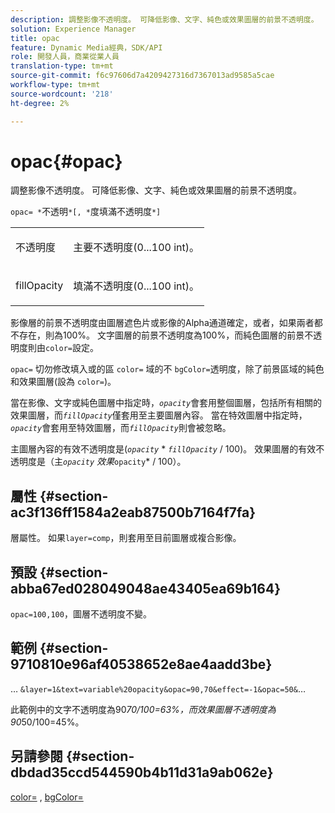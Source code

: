 ```yaml
---
description: 調整影像不透明度。 可降低影像、文字、純色或效果圖層的前景不透明度。
solution: Experience Manager
title: opac
feature: Dynamic Media經典，SDK/API
role: 開發人員，商業從業人員
translation-type: tm+mt
source-git-commit: f6c97606d7a4209427316d7367013ad9585a5cae
workflow-type: tm+mt
source-wordcount: '218'
ht-degree: 2%

---
```



# opac{#opac}

調整影像不透明度。 可降低影像、文字、純色或效果圖層的前景不透明度。

`opac= *`不透明`*[, *`度填滿不透明度`*]`

<table id="simpletable_DA4B5D86C496480886FADB284AD6047F"> 
 <tr class="strow"> 
  <td class="stentry"> <p><span class="varname"> 不透明度</span> </p> </td> 
  <td class="stentry"> <p>主要不透明度(0...100 int)。 </p></td> 
 </tr> 
 <tr class="strow"> 
  <td class="stentry"> <p><span class="varname"> fillOpacity</span> </p></td> 
  <td class="stentry"> <p>填滿不透明度(0...100 int)。 </p></td> 
 </tr> 
</table>

影像層的前景不透明度由圖層遮色片或影像的Alpha通道確定，或者，如果兩者都不存在，則為100%。 文字圖層的前景不透明度為100%，而純色圖層的前景不透明度則由`color=`設定。

`opac=` 切勿修改填入或的區 `color=` 域的不 `bgColor=`透明度，除了前景區域的純色和效果圖層(設為 `color=`)。

當在影像、文字或純色圖層中指定時，*`opacity`*&#x200B;會套用整個圖層，包括所有相關的效果圖層，而&#x200B;*`fillOpacity`*&#x200B;僅套用至主要圖層內容。 當在特效圖層中指定時，*`opacity`*&#x200B;會套用至特效圖層，而&#x200B;*`fillOpacity`*&#x200B;則會被忽略。

主圖層內容的有效不透明度是(*`opacity`* * *`fillOpacity`* / 100)。 效果圖層的有效不透明度是（主&#x200B;*`opacity`* *效果&#x200B;*`opacity`* / 100）。

## 屬性 {#section-ac3f136ff1584a2eab87500b7164f7fa}

層屬性。 如果`layer=comp`，則套用至目前圖層或複合影像。

## 預設 {#section-abba67ed028049048ae43405ea69b164}

`opac=100,100`，圖層不透明度不變。

## 範例 {#section-9710810e96af40538652e8ae4aadd3be}

… `&layer=1&text=variable%20opacity&opac=90,70&effect=-1&opac=50&`…

此範例中的文字不透明度為90*70/100=63%，而效果圖層不透明度為90*50/100=45%。

## 另請參閱 {#section-dbdad35ccd544590b4b11d31a9ab062e}

[color=](/help/aem-is-ir-api/is-api/http-ref/image-serving-api-ref/c-http-protocol-reference/c-data-types/r-is-http-color.md) ,  [bgColor=](../../../../../is-api/http-ref/image-serving-api-ref/c-http-protocol-reference/c-command-reference/r-bgcolor.md#reference-441371ba4ef54fe781887c5ae448f6ab)
